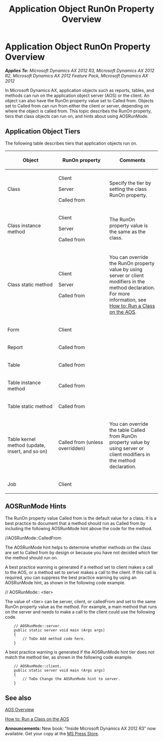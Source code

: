 ﻿---
title: Application Object RunOn Property Overview
TOCTitle: Application Object RunOn Property Overview
ms:assetid: 24d191d3-888c-4d9b-9204-f3a3cae64679
ms:mtpsurl: https://msdn.microsoft.com/en-us/library/Aa634829(v=AX.60)
ms:contentKeyID: 35241638
ms.date: 05/18/2015
mtps_version: v=AX.60
---

# Application Object RunOn Property Overview 


_**Applies To:** Microsoft Dynamics AX 2012 R3, Microsoft Dynamics AX 2012 R2, Microsoft Dynamics AX 2012 Feature Pack, Microsoft Dynamics AX 2012_

In Microsoft Dynamics AX, application objects such as reports, tables, and methods can run on the application object server (AOS) or the client. An object can also have the RunOn property value set to Called from. Objects set to Called from can run from either the client or server, depending on where the object is called from. This topic describes the RunOn property, tiers that class objects can run on, and hints about using AOSRunMode.

## Application Object Tiers

The following table describes tiers that application objects run on.

<table>
<colgroup>
<col style="width: 33%" />
<col style="width: 33%" />
<col style="width: 33%" />
</colgroup>
<thead>
<tr class="header">
<th><p>Object</p></th>
<th><p>RunOn property</p></th>
<th><p>Comments</p></th>
</tr>
</thead>
<tbody>
<tr class="odd">
<td><p>Class</p></td>
<td><p>Client</p>
<p>Server</p>
<p>Called from</p></td>
<td><p>Specify the tier by setting the class RunOn property.</p></td>
</tr>
<tr class="even">
<td><p>Class instance method</p></td>
<td><p>Client</p>
<p>Server</p>
<p>Called from</p></td>
<td><p>The RunOn property value is the same as the class.</p></td>
</tr>
<tr class="odd">
<td><p>Class static method</p></td>
<td><p>Client</p>
<p>Server</p>
<p>Called from</p></td>
<td><p>You can override the RunOn property value by using server or client modifiers in the method declaration. For more information, see <a href="how-to-run-a-class-on-the-aos.md">How to: Run a Class on the AOS</a>.</p></td>
</tr>
<tr class="even">
<td><p>Form</p></td>
<td><p>Client</p></td>
<td><p></p></td>
</tr>
<tr class="odd">
<td><p>Report</p></td>
<td><p>Called from</p></td>
<td><p></p></td>
</tr>
<tr class="even">
<td><p>Table</p></td>
<td><p>Called from</p></td>
<td><p></p></td>
</tr>
<tr class="odd">
<td><p>Table instance method</p></td>
<td><p>Called from</p></td>
<td><p></p></td>
</tr>
<tr class="even">
<td><p>Table static method</p></td>
<td><p>Called from</p></td>
<td><p></p></td>
</tr>
<tr class="odd">
<td><p>Table kernel method (update, insert, and so on)</p></td>
<td><p>Called from (unless overridden)</p></td>
<td><p>You can override the table Called from RunOn property value by using server or client modifiers in the method declaration.</p></td>
</tr>
<tr class="even">
<td><p>Job</p></td>
<td><p>Client</p></td>
<td><p></p></td>
</tr>
</tbody>
</table>


## AOSRunMode Hints

The RunOn property value Called from is the default value for a class. It is a best practice to document that a method should run as Called from by including the following AOSRunMode hint above the code for the method.

//AOSRunMode::CalledFrom

The AOSRunMode hint helps to determine whether methods on the class are set to Called from by design or because you have not decided which tier the method should run on.

A best practice warning is generated if a method set to client makes a call to the AOS, or a method set to server makes a call to the client. If this call is required, you can suppress the best practice warning by using an AOSRunMode hint, as shown in the following code example.

// AOSRunMode:: \<tier\>

The value of \<tier\> can be server, client, or calledFrom and set to the same RunOn property value as the method. For example, a main method that runs on the server and needs to make a call to the client could use the following code.
```X++  
    // AOSRunMode::server.
    public static server void main (Args args)
    {
        // ToDo Add method code here.
    }
```
A best practice warning is generated if the AOSRunMode hint tier does not match the method tier, as shown in the following code example.
```X++  
    // AOSRunMode::client.
    public static server void main (Args args)
    {
        // ToDo Change the AOSRunMode hint to server.
    }
```
## See also

[AOS Overview](aos-overview.md)

[How to: Run a Class on the AOS](how-to-run-a-class-on-the-aos.md)

  
**Announcements:** New book: "Inside Microsoft Dynamics AX 2012 R3" now available. Get your copy at the [MS Press Store](https://www.microsoftpressstore.com/store/inside-microsoft-dynamics-ax-2012-r3-9780735685109).

